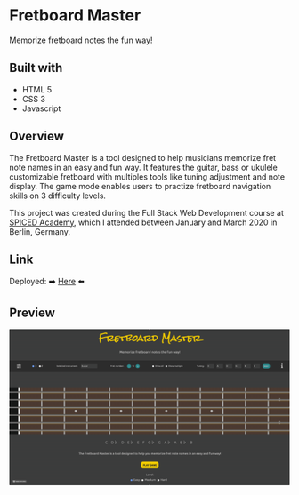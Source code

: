# Fretboard Master

Memorize fretboard notes the fun way!

## Built with

 * HTML 5
 * CSS 3
 * Javascript

## Overview

The Fretboard Master is a tool designed to help musicians memorize fret note names in an easy and fun way. It features the guitar, bass or ukulele customizable fretboard with multiples tools like tuning adjustment and note display. The game mode enables users to practize fretboard navigation skills on 3 difficulty levels.

This project was created during the Full Stack Web Development course at <a href="http://www.spiced-academy.com/">SPICED Academy</a>, which I 
attended between January and March 2020 in Berlin, Germany. 

## Link

Deployed: :arrow_right: [Here](https://chris-z-85.github.io/fretboard-master.github.io/) :arrow_left:

## Preview
 
![Project Image](https://github.com/Chris-Z-85/fretboard-master.github.io/blob/master/fretboardmaster.gif?raw=true)

